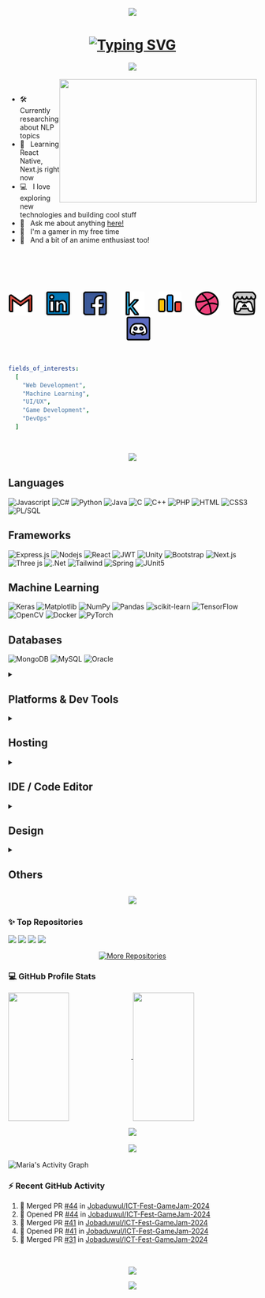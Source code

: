 <!-- header -->
<p align="center">
    <img src="https://capsule-render.vercel.app/api?type=waving&color=gradient&customColorList=18&height=250&section=header&text=ᓚᘏᗢ&fontSize=60&fontColor=fff&stroke=caafe2&strokeWidth=1.8&animation=twinkling" />
</p>

<!-- typing font -->
<h1 align="center">
    <a href="https://git.io/typing-svg">
        <img src="https://readme-typing-svg.demolab.com?font=Fira+Code&weight=500&size=25&duration=5010&pause=1000&color=caafe2&center=true&vCenter=true&random=false&width=500&height=50&lines=Hello!+I'm+Shanta+Maria+%5E_%5E" alt="Typing SVG" />
    </a>
</h1>


<!-- about me -->
<p align="center">
    <img src="https://capsule-render.vercel.app/api?type=venom&color=gradient&customColorList=18&height=160&text=About%20Me&fontSize=55&fontColor=000&stroke=caafe2" />
</p>

<p>
    <img align="right"  height=250 width=400 src="https://media1.tenor.com/m/wkmXvhFBhNoAAAAC/tengen-uzui-tengen.gif">
</p>

<p>
    <br>
    <ul>
        <li> 🛠 &nbsp; Currently researching about NLP topics
        <li> 🌱 &nbsp; Learning React Native, Next.js right now
        <li> 💻 &nbsp; I love exploring new technologies and building cool stuff
        <li> 💬 &nbsp; Ask me about anything <a href="https://github.com/maria-iut1234/maria-iut1234/issues/1">here!</a>
        <li> 👾 &nbsp; I'm a gamer in my free time
        <li> 🎌 &nbsp; And a bit of an anime enthusiast too!
    </ul>
</p>

<br>
<br>
<br>
<br>

<!-- socials -->
<p align="center">
    <a href="mailto:shantamaria@iut-dhaka.edu"><img width="48px" src="assets/icons8-gmail-is-a-free-email-service-developed-by-google-48.png"/></a>
  &#8287;&#8287;&#8287;&#8287;&#8287;
    <a href="https://www.linkedin.com/in/shanta-maria"><img width="48px"src="assets/icons8-linkedin---in-logo-used-for-professional-networking,-48.png"/></a>
  &#8287;&#8287;&#8287;&#8287;&#8287;
    <a href="https://www.facebook.com/profile.php?id=100070052212346"><img width="48px" src="assets/icons8-online-social-media-facebook-website-homescreen-logo-button-48.png"/></a>
  &#8287;&#8287;&#8287;&#8287;&#8287;
    <a href="https://www.kaggle.com/shantamaria"><img width="48px" src="assets/icons8-kaggle-an-online-community-of-data-scientists-and-machine-learners,-owned-by-google-48.png"/></a>
  &#8287;&#8287;&#8287;&#8287;&#8287;
    <a href="https://codeforces.com/profile/maria_iut1234"><img width="48px" src="assets/icons8-codeforces.-programming-competitions-and-contests,-programming-community.-48.png"/></a>
  &#8287;&#8287;&#8287;&#8287;&#8287;
    <a href="https://dribbble.com/shantamaria"><img width="48px" src="assets/icons8-dribbble-an-online-community-for-showcasing-user-made-artwork.-48.png"/></a>
  &#8287;&#8287;&#8287;&#8287;&#8287;
<!--     <a href="https://www.behance.net/shantamaria"><img width="48px" src="assets/icons8-behance-to-build-profiles-consisting-of-projects-48.png"/></a>
  &#8287;&#8287;&#8287;&#8287;&#8287; -->
    <a href="https://xxcoraxxx.itch.io/"><img width="48px" src="assets/icons8-itch-a-website-for-users-to-host,-sell-and-download-indie-video-games-48.png"/></a>
  &#8287;&#8287;&#8287;&#8287;&#8287;
    <a href="https://discordapp.com/users/xcoraxx/"><img width="48px" src="assets/icons8-discord-48.png"/></a>
</p>

<br>

```yaml
fields_of_interests:
  [
    "Web Development",
    "Machine Learning",
    "UI/UX",
    "Game Development",
    "DevOps"
  ]
```

<!-- <p align="center">
    <a href="https://visitorbadge.io/status?path=maria_iut1234"><img src="https://api.visitorbadge.io/api/visitors?path=maria_iut1234&label=Visitors&countColor=%235d005d&style=flat-square" /></a>
</p> -->

<br>

<!-- technical skills -->
<p align="center">
    <img src="https://capsule-render.vercel.app/api?type=venom&color=gradient&customColorList=18&height=160&text=Technical%20Skills&fontSize=55&fontColor=000&stroke=caafe2" />
</p>

## Languages

![Javascript](https://img.shields.io/badge/JavaScript-F7DF1E?style=for-the-badge&logo=javascript&logoColor=black)
![C#](https://img.shields.io/badge/C%23-239120?style=for-the-badge&logo=c-sharp&logoColor=white)
![Python](https://img.shields.io/badge/Python-3776AB?style=for-the-badge&logo=python&logoColor=white)
![Java](https://img.shields.io/badge/Java-D88736?style=for-the-badge&logo=openjdk&logoColor=black)
![C](https://img.shields.io/badge/C-00599C?style=for-the-badge&logo=c&logoColor=white)
![C++](https://img.shields.io/badge/C%2B%2B-00599C?style=for-the-badge&logo=c%2B%2B&logoColor=white)
![PHP](https://img.shields.io/badge/PHP-777BB4?style=for-the-badge&logo=php&logoColor=white)
![HTML](https://img.shields.io/badge/HTML5-E34F26?style=for-the-badge&logo=html5&logoColor=white)
![CSS3](https://img.shields.io/badge/CSS3-1572B6?style=for-the-badge&logo=css3&logoColor=white)
![PL/SQL](https://img.shields.io/badge/PLSQL-F80000?style=for-the-badge&logo=oracle&logoColor=black)

## Frameworks

![Express.js](https://img.shields.io/badge/Express.js-122658?style=for-the-badge&logo=express&logoColor=white)
![Nodejs](https://img.shields.io/badge/Nodejs-3C873A?style=for-the-badge&labelColor=black&logo=node.js&logoColor=3C873A)
![React](https://img.shields.io/badge/-React-61DBFB?style=for-the-badge&labelColor=black&logo=react&logoColor=61DBFB)
![JWT](https://img.shields.io/badge/JWT-000000?style=for-the-badge&logo=JSON%20web%20tokens&logoColor=white)
![Unity](https://img.shields.io/badge/Unity-585A5F?style=for-the-badge&logo=unity&logoColor=white)
![Bootstrap](https://img.shields.io/badge/Bootstrap-563D7C?style=for-the-badge&logo=bootstrap&logoColor=white)
![Next.js](https://img.shields.io/badge/next.js-000000?style=for-the-badge&logo=nextdotjs&logoColor=white)
![Three js](https://img.shields.io/badge/threejs-black?style=for-the-badge&logo=three.js&logoColor=white)
![.Net](https://img.shields.io/badge/.NET-5C2D91?style=for-the-badge&logo=.net&logoColor=white)
![Tailwind](https://img.shields.io/badge/Tailwind_CSS-092749?style=for-the-badge&logo=tailwindcss&logoColor=06B6D4&labelColor=000000)
![Spring](https://img.shields.io/badge/Spring-6DB33F?style=for-the-badge&logo=spring&logoColor=white)
![JUnit5](https://img.shields.io/badge/Junit5-25A162?style=for-the-badge&logo=junit5&logoColor=white)


## Machine Learning

![Keras](https://img.shields.io/badge/Keras-%23D00000.svg?style=for-the-badge&logo=Keras&logoColor=white)
![Matplotlib](https://img.shields.io/badge/Matplotlib-%23ffffff.svg?style=for-the-badge&logo=Matplotlib&logoColor=black)
![NumPy](https://img.shields.io/badge/numpy-%23013243.svg?style=for-the-badge&logo=numpy&logoColor=white)
![Pandas](https://img.shields.io/badge/pandas-%23150458.svg?style=for-the-badge&logo=pandas&logoColor=white)
![scikit-learn](https://img.shields.io/badge/scikit--learn-%23F7931E.svg?style=for-the-badge&logo=scikit-learn&logoColor=white)
![TensorFlow](https://img.shields.io/badge/TensorFlow-%23FF6F00.svg?style=for-the-badge&logo=TensorFlow&logoColor=white)
![OpenCV](https://img.shields.io/badge/opencv-%23white.svg?style=for-the-badge&logo=opencv&logoColor=white)
![Docker](https://img.shields.io/badge/Docker-2CA5E0?style=for-the-badge&logo=docker&logoColor=white)
![PyTorch](https://img.shields.io/badge/PyTorch-EE4C2C?style=for-the-badge&logo=pytorch&logoColor=white)

## Databases

![MongoDB](https://img.shields.io/badge/MongoDB-4EA94B?style=for-the-badge&logo=mongodb&logoColor=white)
![MySQL](https://img.shields.io/badge/MySQL-E1B943?style=for-the-badge&logo=mysql&logoColor=black)
![Oracle](https://img.shields.io/badge/Oracle-F80000?style=for-the-badge&logo=oracle&logoColor=black)

<details>
<summary><h2>Platforms & Dev Tools</h2></summary>

![Windows](https://img.shields.io/badge/Windows-0078D6?style=for-the-badge&logo=windows&logoColor=white)
![Git](https://img.shields.io/badge/Git-F05032?style=for-the-badge&logo=git&logoColor=white)
![Ubuntu](https://img.shields.io/badge/Ubuntu-E95420?style=for-the-badge&logo=ubuntu&logoColor=white)
![Postman](https://img.shields.io/badge/Postman-FF6C37?style=for-the-badge&logo=postman&logoColor=white)
![Vite](https://img.shields.io/badge/vite-%23646CFF.svg?style=for-the-badge&logo=vite&logoColor=white)
![Yarn](https://img.shields.io/badge/yarn-%232C8EBB.svg?style=for-the-badge&logo=yarn&logoColor=white)
![XAMPP](https://img.shields.io/badge/Xampp-F37623?style=for-the-badge&logo=xampp&logoColor=white)

</details>

<details>
<summary><h2>Hosting</h2></summary>

![Netlify](https://img.shields.io/badge/netlify-%23000000.svg?style=for-the-badge&logo=netlify&logoColor=#00C7B7)
![Render](https://img.shields.io/badge/Render-%46E3B7.svg?style=for-the-badge&logo=render&logoColor=white)
![Vercel](https://img.shields.io/badge/vercel-%23000000.svg?style=for-the-badge&logo=vercel&logoColor=white)

</details>

<details>
<summary><h2>IDE / Code Editor</h2></summary>

![VSCode](https://img.shields.io/badge/VSCode-0078d7?style=for-the-badge&logo=visual%20studio&logoColor=white)
![Visual Studio](https://img.shields.io/badge/Visual_Studio-5C2D91?style=for-the-badge&logo=visual%20studio&logoColor=white)
![IntellijIdea](https://img.shields.io/badge/IntelliJ_IDEA-46460C.svg?style=for-the-badge&logo=intellij-idea&logoColor=white)
![Colab](https://img.shields.io/badge/Colab-F9AB00?style=for-the-badge&logo=googlecolab&color=525252)
![Jupyter](https://img.shields.io/badge/Jupyter-F37626.svg?&style=for-the-badge&logo=Jupyter&logoColor=white)

</details>

<details>
<summary><h2>Design</h2></summary>

![Adobe Illustrator](https://img.shields.io/badge/adobe%20illustrator-%23FF9A00.svg?style=for-the-badge&logo=adobe%20illustrator&logoColor=white)
![Canva](https://img.shields.io/badge/Canva-%2300C4CC.svg?style=for-the-badge&logo=Canva&logoColor=white)
![Figma](https://img.shields.io/badge/Figma-F24E1E?style=for-the-badge&logo=figma&logoColor=white)

</details>

<details>
<summary><h2>Others</h2></summary>

![Trello](https://img.shields.io/badge/Trello-0052CC?style=for-the-badge&logo=trello&logoColor=white)
![Overleaf](https://img.shields.io/badge/Overleaf-47A141?style=for-the-badge&logo=Overleaf&logoColor=white)
![Markdown](https://img.shields.io/badge/Markdown-000000?style=for-the-badge&logo=markdown&logoColor=white)
![Jira](https://img.shields.io/badge/Jira-0052CC?style=for-the-badge&logo=Jira&logoColor=white)
![Notion](https://img.shields.io/badge/Notion-000000?style=for-the-badge&logo=notion&logoColor=white)
![Google Sheets](https://img.shields.io/badge/Google%20Sheets-34A853?style=for-the-badge&logo=google%20sheets&logoColor=white)
![PowerPoint](https://img.shields.io/badge/PowerPoint-B7472A?style=for-the-badge&logo=microsoft%20powerpoint&logoColor=white)
![LaTeX](https://img.shields.io/badge/LaTeX-008080?style=for-the-badge&logo=latex&logoColor=white)

</details>

<!-- github stats -->
<p align="center">
    <img src="https://capsule-render.vercel.app/api?type=venom&color=gradient&customColorList=18&height=160&text=Github%20Stats&fontSize=55&fontColor=000&stroke=caafe2" />
</p>

<h3>✨ Top Repositories</h3>
<!-- https://github.com/anuraghazra/github-readme-stats -->

[![](https://github-readme-stats.vercel.app/api/pin/?username=maria-iut1234&repo=Innuo&border_color=caafe2&bg_color=1a1b27&title_color=70a5fd&text_color=8B949E&icon_color=38bdae)](https://github.com/maria-iut1234/Innuo)
[![](https://github-readme-stats.vercel.app/api/pin/?username=maria-iut1234&repo=SipNShare&border_color=caafe2&bg_color=1a1b27&title_color=70a5fd&text_color=8B949E&icon_color=38bdae)](https://github.com/maria-iut1234/SipNShare)
[![](https://github-readme-stats.vercel.app/api/pin/?username=maria-iut1234&repo=Stress-Prediction-Using-Physiological-Data&border_color=caafe2&bg_color=1a1b27&title_color=70a5fd&text_color=8B949E&icon_color=38bdae)](https://github.com/maria-iut1234/Stress-Prediction-Using-Physiological-Data)
[![](https://github-readme-stats.vercel.app/api/pin/?username=maria-iut1234&repo=Word-Level-ASL-Gesture-Recognition&border_color=caafe2&bg_color=1a1b27&title_color=70a5fd&text_color=8B949E&icon_color=38bdae)](https://github.com/maria-iut1234/Word-Level-ASL-Gesture-Recognition)

<p align="center">
  <a href="https://github.com/maria-iut1234?tab=repositories" target="_blank"><img alt="More Repositories" title="More Repositories" src="https://img.shields.io/badge/-More%20Repos-9796f0?style=for-the-badge"/></a>
</p>

<h3>💻 GitHub Profile Stats</h3>
<a> 
    <!-- streaks -->
    <!-- https://github.com/anuraghazra/github-readme-stats -->
    <a href="https://github.com/maria-iut1234">
        <img  align="center" src="https://github-readme-streak-stats.herokuapp.com/?user=maria-iut1234&theme=tokyonight&border=caafe2" height="260px" width="49.5%"/>
    </a>
    <!-- github stats -->
    <!-- https://github.com/anuraghazra/github-readme-stats -->
    <a href="https://github.com/maria-iut1234">
        <img  align="center" src="https://github-readme-stats.vercel.app/api?username=maria-iut1234&show_icons=true&count_private=true&show=prs_merged&theme=tokyonight&border_color=caafe2&hide=contribs&text_color=bf91f3&icon_color=38bdae" height="260px" width="49.5%"/>  
    </a>
</a>
<!-- profile summary -->
<!-- https://github.com/anuraghazra/github-readme-stats -->
<p align="center">
    <a href="https://github.com/maria-iut1234">
        <img height="220px" src="https://github-profile-summary-cards.vercel.app/api/cards/profile-details?username=maria-iut1234&theme=tokyonight&border_color=caafe"/>
    </a>
</p>
<!-- most used languages -->
<!-- https://github.com/DenverCoder1/github-readme-stats (fork of anuraghazra/github-readme-stats) -->
<p align="center">
    <a href="https://github.com/maria-iut1234">
        <img src="https://denvercoder1-github-readme-stats.vercel.app/api/top-langs/?username=maria-iut1234&langs_count=10&layout=compact&theme=tokyonight&custom_title=Maria's%20Most%20Used%20Languages&border_color=caafe2" height="260px"/>
    </a>
  <br/>
</p>

<!-- activity graph -->
<!-- https://github.com/ashutosh00710/github-readme-activity-graph -->

![Maria's Activity Graph](https://github-readme-activity-graph.vercel.app/graph?username=maria-iut1234&custom_title=Maria's%20GitHub%20Activity%20Graph&bg_color=1a1b27&color=38bdae&line=bf91f3&point=bf91f3&area_color=FFFFFF&title_color=70a5fd&area=true&border_color=caafe2)

<h3>⚡ Recent GitHub Activity</h3>

<!-- https://github.com/jamesgeorge007/github-activity-readme -->

<!--START_SECTION:activity-->
1. 🎉 Merged PR [#44](https://github.com/Jobaduwul/ICT-Fest-GameJam-2024/pull/44) in [Jobaduwul/ICT-Fest-GameJam-2024](https://github.com/Jobaduwul/ICT-Fest-GameJam-2024)
2. 💪 Opened PR [#44](https://github.com/Jobaduwul/ICT-Fest-GameJam-2024/pull/44) in [Jobaduwul/ICT-Fest-GameJam-2024](https://github.com/Jobaduwul/ICT-Fest-GameJam-2024)
3. 🎉 Merged PR [#41](https://github.com/Jobaduwul/ICT-Fest-GameJam-2024/pull/41) in [Jobaduwul/ICT-Fest-GameJam-2024](https://github.com/Jobaduwul/ICT-Fest-GameJam-2024)
4. 💪 Opened PR [#41](https://github.com/Jobaduwul/ICT-Fest-GameJam-2024/pull/41) in [Jobaduwul/ICT-Fest-GameJam-2024](https://github.com/Jobaduwul/ICT-Fest-GameJam-2024)
5. 🎉 Merged PR [#31](https://github.com/Jobaduwul/ICT-Fest-GameJam-2024/pull/31) in [Jobaduwul/ICT-Fest-GameJam-2024](https://github.com/Jobaduwul/ICT-Fest-GameJam-2024)
<!--END_SECTION:activity-->

<br>

<!-- random programmer quote -->
<!-- https://github.com/piyushsuthar/github-readme-quotes -->
<p align="center">
    <img align="center" src="https://quotes-github-readme.vercel.app/api?type=vertical&theme=catppuccin_mocha&border=true">
</p>

<!-- footer -->
<p align="center">
<img src="https://capsule-render.vercel.app/api?type=waving&color=gradient&customColorList=18&height=150&section=footer" />
</p>
